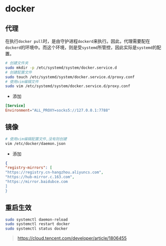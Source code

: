 # docker

## 代理

在执行`docker pull`时，是由守护进程`dockerd`来执行。因此，代理需要配在`dockerd`的环境中。而这个环境，则是受`systemd`所管控，因此实际是`systemd`的配置。

```bash
# 创建文件夹
sudo mkdir -p /etc/systemd/system/docker.service.d
# 创建配置文件
sudo touch /etc/systemd/system/docker.service.d/proxy.conf
# 使用vim编辑文件
sudo vim /etc/systemd/system/docker.service.d/proxy.conf
```
-   添加

```conf
[Service]
Environment="ALL_PROXY=socks5://127.0.0.1:7788"
```

## 镜像

``` bash
# 使用vim编辑配置文件,没有则创建
vim /etc/docker/daemon.json
```

-   添加

```json
{
"registry-mirrors": [
"https://registry.cn-hangzhou.aliyuncs.com",
"https://hub-mirror.c.163.com",
"https://mirror.baidubce.com
]
}
```

## 重启生效

```bash
sudo systemctl daemon-reload
sudo systemctl restart docker
sudo systemctl status docker
```

>https://cloud.tencent.com/developer/article/1806455
